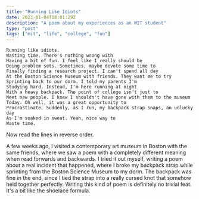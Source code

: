 ```yaml
---
title: "Running Like Idiots"
date: 2023-01-04T18:01:29Z
description: "A poem about my experiences as an MIT student"
type: "post"
tags: ["mit", "life", "college", "fun"]
---
```



```
Running like idiots.
Wasting time. There's nothing wrong with
Having a bit of fun. I feel like I really should be
Doing problem sets. Sometimes, maybe devote some time to
Finally finding a research project. I can't spend all day
At the Boston Science Museum with friends. They want me to try
Sprinting back to our dorm. I told my parents I'm
Studying hard. Instead, I'm here running at night
With a heavy backpack. The point of college isn't just to
Meet new people. I knew I shouldn't have gone with them to the museum
Today. Oh well, it was a great opportunity to
Procrastinate. Suddenly, as I run, my backpack strap snaps, an unlucky day
As I'm soaked in sweat. Yeah, nice way to
Waste time.
```

Now read the lines in reverse order.

A few weeks ago, I visited a contemporary art museum in Boston with the same friends, where we saw a poem with a completely different meaning when read forwards and backwards. I tried it out myself, writing a poem about a real incident that happened, where I broke my backpack strap while sprinting from the Boston Science Museum to my dorm. The backpack was fine in the end, since I tied the strap into a really cursed knot that somehow held together perfectly. Writing this kind of poem is definitely no trivial feat. It's a bit like the shoelace formula.
